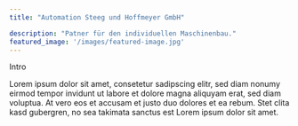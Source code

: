 ```yaml
---
title: "Automation Steeg und Hoffmeyer GmbH"

description: "Patner für den individuellen Maschinenbau."
featured_image: '/images/featured-image.jpg'
---
```


Intro

Lorem ipsum dolor sit amet, consetetur sadipscing elitr, sed diam nonumy eirmod tempor invidunt ut labore et dolore magna aliquyam erat, sed diam voluptua. At vero eos et accusam et justo duo dolores et ea rebum. Stet clita kasd gubergren, no sea takimata sanctus est Lorem ipsum dolor sit amet.